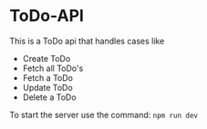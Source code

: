 # ToDo-API
This is a ToDo api that handles cases like 
- Create ToDo
- Fetch all ToDo's
- Fetch a ToDo
- Update ToDo
- Delete a ToDo



To start the server use the command:
`npm run dev`